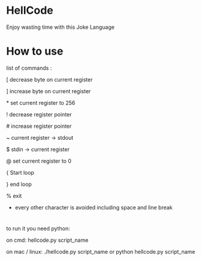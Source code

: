 # HellCode
Enjoy wasting time with this Joke Language

# How to use

list of commands :

[ decrease byte on current register

] increase byte on current register 

\* set current register to 256

! decrease register pointer 

\# increase register pointer

~ current register -> stdout

$ stdin -> current register

@ set current register to 0 

{ Start loop

} end loop 

% exit 

* every other character is avoided including space and line break

# 

to run it you need python:

on cmd: hellcode.py script_name

on mac / linux: ./hellcode.py script_name or python hellcode.py script_name
